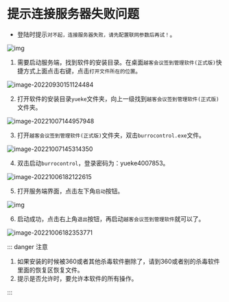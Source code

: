 # 提示连接服务器失败问题

* 登陆时提示`对不起，连接服务器失败，请先配置联网参数后再试！`。

![img](https://vuepressdocs.oss-cn-hangzhou.aliyuncs.com/docsimages/202209301521682.jpg)

1. 需要启动服务端，找到软件的安装目录。在桌面`越客会议签到管理软件(正式版)`快捷方式上面点击右键，点击`打开文件所在的位置`。

![image-20220930151124484](https://vuepressdocs.oss-cn-hangzhou.aliyuncs.com/docsimages/202209301511516.png)

2. 打开软件的安装目录`yueke`文件夹，向上一级找到`越客会议签到管理软件(正式版)`文件夹。

![image-20221007144957948](https://vuepressdocs.oss-cn-hangzhou.aliyuncs.com/docsimages/202210071449056.png)

3. 打开`越客会议签到管理软件(正式版)`文件夹，双击`burrocontrol.exe`文件。

![image-20221007145314350](https://vuepressdocs.oss-cn-hangzhou.aliyuncs.com/docsimages/202210071453444.png)

4. 双击启动`burrocontrol`，登录密码为：yueke4007853。

![image-20221006182122615](https://vuepressdocs.oss-cn-hangzhou.aliyuncs.com/docsimages/202210061821679.png)

5. 打开服务端界面，点击左下角`启动`按钮。

![img](https://vuepressdocs.oss-cn-hangzhou.aliyuncs.com/docsimages/202209301518497.jpg)

6. 启动成功，点击右上角`退出`按钮，再启动`越客会议签到管理软件`就可以了。

![image-20221006182353771](https://vuepressdocs.oss-cn-hangzhou.aliyuncs.com/docsimages/202210061823903.png)

::: danger 注意

1. 如果安装的时候被360或者其他杀毒软件删除了，请到360或者别的杀毒软件里面的恢复区恢复文件。
2. 提示是否允许时，要允许本软件的所有操作。

:::